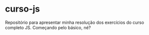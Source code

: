 # curso-js
Repositório para apresentar minha resolução dos exercícios do curso completo JS. Começando pelo básico, né?
